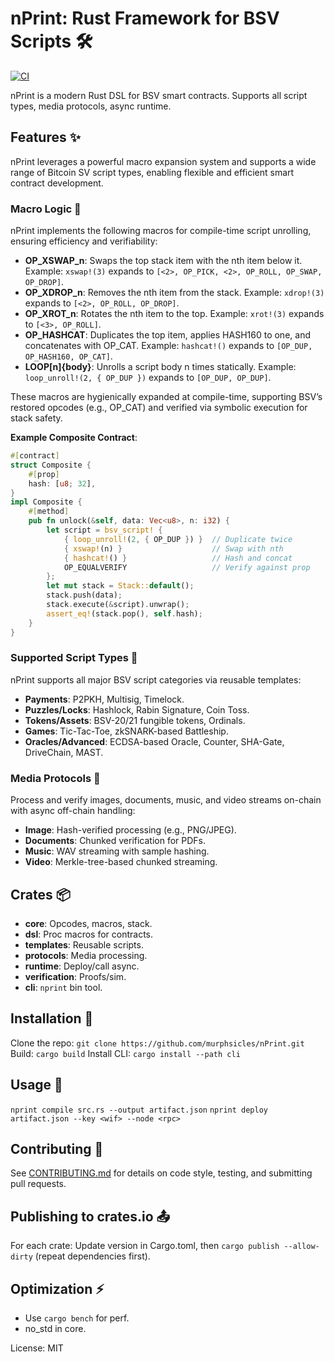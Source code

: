 # nPrint: Rust Framework for BSV Scripts 🛠️

[![CI](https://github.com/murphsicles/nPrint/actions/workflows/ci.yml/badge.svg)](https://github.com/murphsicles/nPrint/actions/workflows/ci.yml)

nPrint is a modern Rust DSL for BSV smart contracts. Supports all script types, media protocols, async runtime.

## Features ✨
nPrint leverages a powerful macro expansion system and supports a wide range of Bitcoin SV script types, enabling flexible and efficient smart contract development.

### Macro Logic 🧠
nPrint implements the following macros for compile-time script unrolling, ensuring efficiency and verifiability:
- **OP_XSWAP_n**: Swaps the top stack item with the nth item below it. Example: `xswap!(3)` expands to `[<2>, OP_PICK, <2>, OP_ROLL, OP_SWAP, OP_DROP]`.
- **OP_XDROP_n**: Removes the nth item from the stack. Example: `xdrop!(3)` expands to `[<2>, OP_ROLL, OP_DROP]`.
- **OP_XROT_n**: Rotates the nth item to the top. Example: `xrot!(3)` expands to `[<3>, OP_ROLL]`.
- **OP_HASHCAT**: Duplicates the top item, applies HASH160 to one, and concatenates with OP_CAT. Example: `hashcat!()` expands to `[OP_DUP, OP_HASH160, OP_CAT]`.
- **LOOP[n]{body}**: Unrolls a script body n times statically. Example: `loop_unroll!(2, { OP_DUP })` expands to `[OP_DUP, OP_DUP]`.

These macros are hygienically expanded at compile-time, supporting BSV’s restored opcodes (e.g., OP_CAT) and verified via symbolic execution for stack safety.

**Example Composite Contract**:
```rust
#[contract]
struct Composite {
    #[prop]
    hash: [u8; 32],
}
impl Composite {
    #[method]
    pub fn unlock(&self, data: Vec<u8>, n: i32) {
        let script = bsv_script! {
            { loop_unroll!(2, { OP_DUP }) }  // Duplicate twice
            { xswap!(n) }                    // Swap with nth
            { hashcat!() }                   // Hash and concat
            OP_EQUALVERIFY                   // Verify against prop
        };
        let mut stack = Stack::default();
        stack.push(data);
        stack.execute(&script).unwrap();
        assert_eq!(stack.pop(), self.hash);
    }
}
```
### Supported Script Types 📜
nPrint supports all major BSV script categories via reusable templates:
- **Payments**: P2PKH, Multisig, Timelock.
- **Puzzles/Locks**: Hashlock, Rabin Signature, Coin Toss.
- **Tokens/Assets**: BSV-20/21 fungible tokens, Ordinals.
- **Games**: Tic-Tac-Toe, zkSNARK-based Battleship.
- **Oracles/Advanced**: ECDSA-based Oracle, Counter, SHA-Gate, DriveChain, MAST.

### Media Protocols 🎥
Process and verify images, documents, music, and video streams on-chain with async off-chain handling:
- **Image**: Hash-verified processing (e.g., PNG/JPEG).
- **Documents**: Chunked verification for PDFs.
- **Music**: WAV streaming with sample hashing.
- **Video**: Merkle-tree-based chunked streaming.

## Crates 📦
- **core**: Opcodes, macros, stack.
- **dsl**: Proc macros for contracts.
- **templates**: Reusable scripts.
- **protocols**: Media processing.
- **runtime**: Deploy/call async.
- **verification**: Proofs/sim.
- **cli**: `nprint` bin tool.

## Installation 🔧
Clone the repo: `git clone https://github.com/murphsicles/nPrint.git`
Build: `cargo build`
Install CLI: `cargo install --path cli`

## Usage 🚀
`nprint compile src.rs --output artifact.json`
`nprint deploy artifact.json --key <wif> --node <rpc>`

## Contributing 🤝
See [CONTRIBUTING.md](CONTRIBUTING.md) for details on code style, testing, and submitting pull requests.

## Publishing to crates.io 📤
For each crate: Update version in Cargo.toml, then `cargo publish --allow-dirty` (repeat dependencies first).

## Optimization ⚡
- Use `cargo bench` for perf.
- no_std in core.

License: MIT
